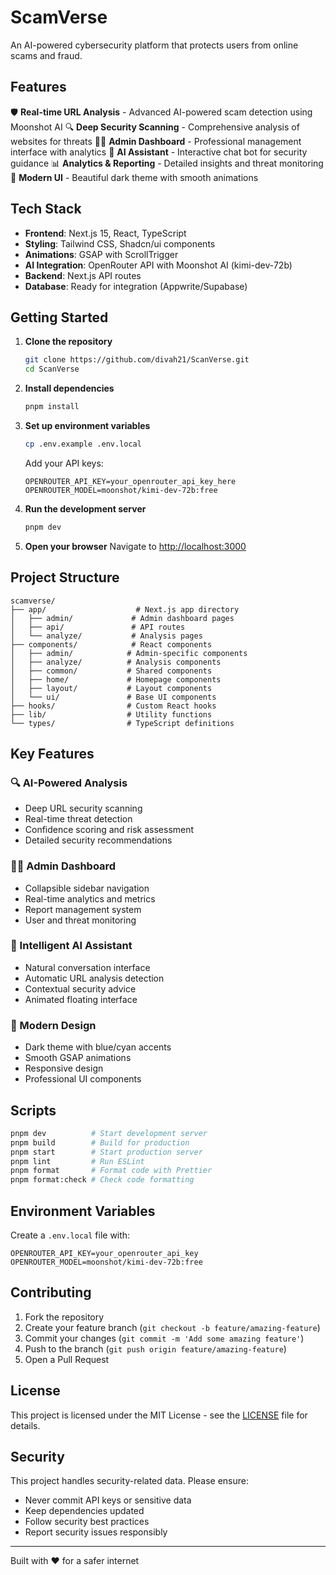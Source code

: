 # ScamVerse

An AI-powered cybersecurity platform that protects users from online scams and fraud.

## Features

🛡️ **Real-time URL Analysis** - Advanced AI-powered scam detection using Moonshot AI
🔍 **Deep Security Scanning** - Comprehensive analysis of websites for threats
👨‍💼 **Admin Dashboard** - Professional management interface with analytics
🤖 **AI Assistant** - Interactive chat bot for security guidance
📊 **Analytics & Reporting** - Detailed insights and threat monitoring
🎨 **Modern UI** - Beautiful dark theme with smooth animations

## Tech Stack

- **Frontend**: Next.js 15, React, TypeScript
- **Styling**: Tailwind CSS, Shadcn/ui components
- **Animations**: GSAP with ScrollTrigger
- **AI Integration**: OpenRouter API with Moonshot AI (kimi-dev-72b)
- **Backend**: Next.js API routes
- **Database**: Ready for integration (Appwrite/Supabase)

## Getting Started

1. **Clone the repository**
   ```bash
   git clone https://github.com/divah21/ScanVerse.git
   cd ScanVerse
   ```

2. **Install dependencies**
   ```bash
   pnpm install
   ```

3. **Set up environment variables**
   ```bash
   cp .env.example .env.local
   ```
   
   Add your API keys:
   ```env
   OPENROUTER_API_KEY=your_openrouter_api_key_here
   OPENROUTER_MODEL=moonshot/kimi-dev-72b:free
   ```

4. **Run the development server**
   ```bash
   pnpm dev
   ```

5. **Open your browser**
   Navigate to [http://localhost:3000](http://localhost:3000)

## Project Structure

```
scamverse/
├── app/                    # Next.js app directory
│   ├── admin/             # Admin dashboard pages
│   ├── api/               # API routes
│   └── analyze/           # Analysis pages
├── components/            # React components
│   ├── admin/            # Admin-specific components
│   ├── analyze/          # Analysis components
│   ├── common/           # Shared components
│   ├── home/             # Homepage components
│   ├── layout/           # Layout components
│   └── ui/               # Base UI components
├── hooks/                # Custom React hooks
├── lib/                  # Utility functions
└── types/                # TypeScript definitions
```

## Key Features

### 🔍 AI-Powered Analysis
- Deep URL security scanning
- Real-time threat detection
- Confidence scoring and risk assessment
- Detailed security recommendations

### 👨‍💼 Admin Dashboard
- Collapsible sidebar navigation
- Real-time analytics and metrics
- Report management system
- User and threat monitoring

### 🤖 Intelligent AI Assistant
- Natural conversation interface
- Automatic URL analysis detection
- Contextual security advice
- Animated floating interface

### 🎨 Modern Design
- Dark theme with blue/cyan accents
- Smooth GSAP animations
- Responsive design
- Professional UI components

## Scripts

```bash
pnpm dev          # Start development server
pnpm build        # Build for production
pnpm start        # Start production server
pnpm lint         # Run ESLint
pnpm format       # Format code with Prettier
pnpm format:check # Check code formatting
```

## Environment Variables

Create a `.env.local` file with:

```env
OPENROUTER_API_KEY=your_openrouter_api_key
OPENROUTER_MODEL=moonshot/kimi-dev-72b:free
```

## Contributing

1. Fork the repository
2. Create your feature branch (`git checkout -b feature/amazing-feature`)
3. Commit your changes (`git commit -m 'Add some amazing feature'`)
4. Push to the branch (`git push origin feature/amazing-feature`)
5. Open a Pull Request

## License

This project is licensed under the MIT License - see the [LICENSE](LICENSE) file for details.

## Security

This project handles security-related data. Please ensure:
- Never commit API keys or sensitive data
- Keep dependencies updated
- Follow security best practices
- Report security issues responsibly

---

Built with ❤️ for a safer internet

